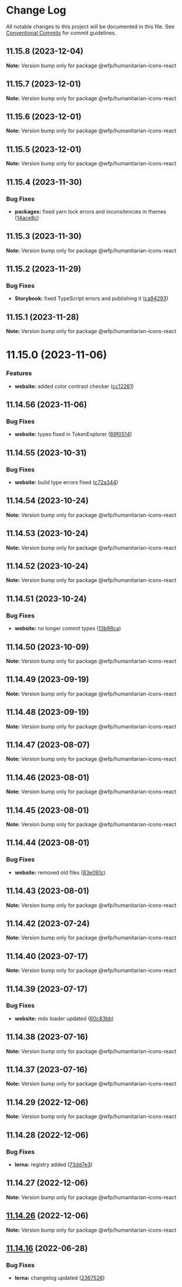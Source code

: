 # Change Log

All notable changes to this project will be documented in this file.
See [Conventional Commits](https://conventionalcommits.org) for commit guidelines.

## 11.15.8 (2023-12-04)

**Note:** Version bump only for package @wfp/humanitarian-icons-react

## 11.15.7 (2023-12-01)

**Note:** Version bump only for package @wfp/humanitarian-icons-react

## 11.15.6 (2023-12-01)

**Note:** Version bump only for package @wfp/humanitarian-icons-react

## 11.15.5 (2023-12-01)

**Note:** Version bump only for package @wfp/humanitarian-icons-react

## 11.15.4 (2023-11-30)

### Bug Fixes

- **packages:** fixed yarn lock errors and inconsitencies in themes ([14ace8c](https://github.com/wfp/designsystem/commit/14ace8cc950c85a8b7220c516d7eaca2cbc8df48))

## 11.15.3 (2023-11-30)

**Note:** Version bump only for package @wfp/humanitarian-icons-react

## 11.15.2 (2023-11-29)

### Bug Fixes

- **Storybook:** fixed TypeScript errors and publishing it ([ca94293](https://github.com/carbon-design-system/carbon/commit/ca942938534e06d98a5799340d21aa0a58cb6847))

## 11.15.1 (2023-11-28)

**Note:** Version bump only for package @wfp/humanitarian-icons-react

# 11.15.0 (2023-11-06)

### Features

- **website:** added color contrast checker ([cc12261](https://github.com/carbon-design-system/carbon/commit/cc122617dc46fcfe8c8913b405837d549ad2f8f0))

## 11.14.56 (2023-11-06)

### Bug Fixes

- **website:** types fixed in TokenExplorer ([69f0514](https://github.com/carbon-design-system/carbon/commit/69f051402c3fe011e026aae5ffee006c9412ae8f))

## 11.14.55 (2023-10-31)

### Bug Fixes

- **website:** build type errors fixed ([c72a344](https://github.com/carbon-design-system/carbon/commit/c72a3440fc4ef3f29fdacb24e853e315bc54fe0b))

## 11.14.54 (2023-10-24)

**Note:** Version bump only for package @wfp/humanitarian-icons-react

## 11.14.53 (2023-10-24)

**Note:** Version bump only for package @wfp/humanitarian-icons-react

## 11.14.52 (2023-10-24)

**Note:** Version bump only for package @wfp/humanitarian-icons-react

## 11.14.51 (2023-10-24)

### Bug Fixes

- **website:** no longer commit types ([13b98ca](https://github.com/carbon-design-system/carbon/commit/13b98ca873487caa77dbc0828da85c9c136ce6a5))

## 11.14.50 (2023-10-09)

**Note:** Version bump only for package @wfp/humanitarian-icons-react

## 11.14.49 (2023-09-19)

**Note:** Version bump only for package @wfp/humanitarian-icons-react

## 11.14.48 (2023-09-19)

**Note:** Version bump only for package @wfp/humanitarian-icons-react

## 11.14.47 (2023-08-07)

**Note:** Version bump only for package @wfp/humanitarian-icons-react

## 11.14.46 (2023-08-01)

**Note:** Version bump only for package @wfp/humanitarian-icons-react

## 11.14.45 (2023-08-01)

**Note:** Version bump only for package @wfp/humanitarian-icons-react

## 11.14.44 (2023-08-01)

### Bug Fixes

- **website:** removed old files ([83e091c](https://github.com/carbon-design-system/carbon/commit/83e091c04153ac227dbad158e999cb4f247c58ce))

## 11.14.43 (2023-08-01)

**Note:** Version bump only for package @wfp/humanitarian-icons-react

## 11.14.42 (2023-07-24)

**Note:** Version bump only for package @wfp/humanitarian-icons-react

## 11.14.40 (2023-07-17)

**Note:** Version bump only for package @wfp/humanitarian-icons-react

## 11.14.39 (2023-07-17)

### Bug Fixes

- **website:** mdx loader updated ([60c83bb](https://github.com/carbon-design-system/carbon/commit/60c83bba74621ba5a93c9718bc49e4cdfbc807b6))

## 11.14.38 (2023-07-16)

**Note:** Version bump only for package @wfp/humanitarian-icons-react

## 11.14.37 (2023-07-16)

**Note:** Version bump only for package @wfp/humanitarian-icons-react

## 11.14.29 (2022-12-06)

**Note:** Version bump only for package @wfp/humanitarian-icons-react

## 11.14.28 (2022-12-06)

### Bug Fixes

- **lerna:** registry added ([73dd7e3](https://github.com/carbon-design-system/carbon/commit/73dd7e367e91bc1a372aa7e3f841f7f24a1b6934))

## 11.14.27 (2022-12-06)

**Note:** Version bump only for package @wfp/humanitarian-icons-react

## [11.14.26](https://github.com/carbon-design-system/carbon/compare/@wfp/humanitarian-icons-react@11.14.25...@wfp/humanitarian-icons-react@11.14.26) (2022-12-06)

**Note:** Version bump only for package @wfp/humanitarian-icons-react

## [11.14.16](https://github.com/carbon-design-system/carbon/compare/@wfp/humanitarian-icons-react@11.14.15...@wfp/humanitarian-icons-react@11.14.16) (2022-06-28)

### Bug Fixes

- **lerna:** changelog updated ([2367526](https://github.com/carbon-design-system/carbon/commit/236752651f113088dc7bee3921e5c06213c1f72e))
